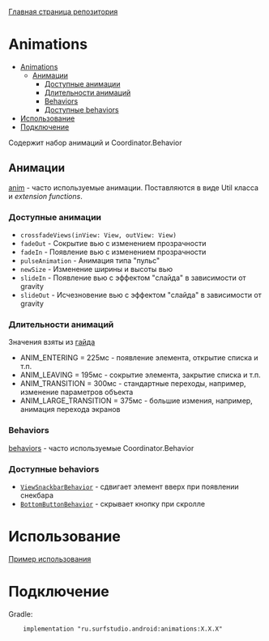 [Главная страница репозитория](/docs/main.md)

# Animations

- [Animations](#animations)
    - [Анимации](#анимации)
      - [Доступные анимации](#доступные-анимации)
      - [Длительности анимаций](#длительности-анимаций)
      - [Behaviors](#behaviors)
      - [Доступные behaviors](#доступные-behaviors)
- [Использование](#использование)
- [Подключение](#подключение)

Содержит набор анимаций и Coordinator.Behavior

## Анимации
[anim][anim] - часто используемые анимации. Поставляются в виде Util класса
и *extension functions*.

### Доступные анимации
* `crossfadeViews(inView: View, outView: View)`
* `fadeOut` -  Сокрытие вью с изменением прозрачности
* `fadeIn` -  Появление вью с изменением прозрачности
* `pulseAnimation` - Анимация типа "пульс"
* `newSize` - Изменение ширины и высоты вью
* `slideIn` - Появление вью с эффектом "слайда" в зависимости от gravity
* `slideOut` - Исчезновение вью с эффектом "слайда" в зависимости от gravity

### Длительности анимаций
Значения взяты из [гайда](https://material.io/guidelines/motion/duration-easing.html#duration-easing-dynamic-durations)
* ANIM_ENTERING = 225мс - появление элемента, открытие списка и т.п.
* ANIM_LEAVING = 195мс - сокрытие элемента, закрытие списка и т.п.
* ANIM_TRANSITION = 300мс - стандартные переходы, например, изменение параметров
объекта
* ANIM_LARGE_TRANSITION = 375мс - большие измения, например, анимация перехода
экранов
 
### Behaviors
[behaviors][behaviors] - часто используемые Coordinator.Behavior

### Доступные behaviors
* [`ViewSnackbarBehavior`][vsb] - сдвигает элемент вверх при появлении снекбара
* [`BottomButtonBehavior`][bbb] - скрывает кнопку при скролле

# Использование
[Пример использования](../sample)

# Подключение
Gradle:
```
    implementation "ru.surfstudio.android:animations:X.X.X"
```


[anim]: src/main/java/ru/surfstudio/android/animations/anim
[behaviors]: src/main/java/ru/surfstudio/android/animations/behaviors
[vsb]: src/main/java/ru/surfstudio/android/animations/behaviors/ViewSnackbarBehavior.kt
[bbb]: src/main/java/ru/surfstudio/android/animations/behaviors/BottomButtonBehavior.kt
